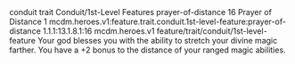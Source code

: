 <ability>
  <metadata>
    <class>conduit</class>
    <feature_type>trait</feature_type>
    <file_dpath>Conduit/1st-Level Features</file_dpath>
    <item_id>prayer-of-distance</item_id>
    <item_index>16</item_index>
    <item_name>Prayer of Distance</item_name>
    <level>1</level>
    <scc>mcdm.heroes.v1:feature.trait.conduit.1st-level-feature:prayer-of-distance</scc>
    <scdc>1.1.1:13.1.8.1:16</scdc>
    <source>mcdm.heroes.v1</source>
    <type>feature/trait/conduit/1st-level-feature</type>
  </metadata>
  <effects>
    <effect type="mundane">Your god blesses you with the ability to stretch your divine magic farther. You have a +2 bonus to the distance of your ranged magic abilities.</effect>
  </effects>
</ability>
